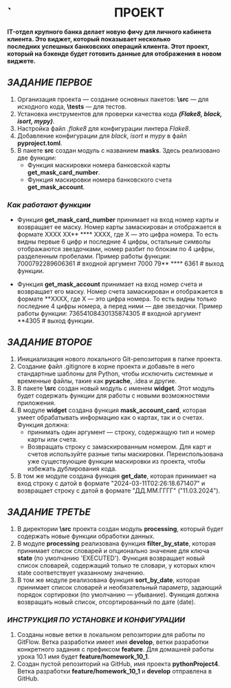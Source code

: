 ﻿# `                                        **ПРОЕКТ**

**IT-отдел крупного банка делает новую фичу для личного кабинета клиента. Это виджет, который показывает несколько  
последних успешных банковских операций клиента. Этот проект, который на бэкенде будет готовить данные для отображения в новом виджете.**

##                                       ***ЗАДАНИЕ ПЕРВОЕ***

1. Организация проекта — создание основных пакетов: **\src** — для исходного кода, **\tests** — для тестов.
2. Установка инструментов для проверки качества кода ***(Flake8, black, isort, mypy)***.
3. Настройка файл *.flake8* для конфигурации линтера *Flake8*.
4. Добавление конфигурации для *black*, *isort* и *mypy* в файл **pyproject.toml**. 
5. В пакете **src** создан модуль с названием **masks**. Здесь реализовано две функции:  
    - Функция маскировки номера банковской карты **get_mask_card_number**.
    - Функция маскировки номера банковского счета **get_mask_account**.

###                                  ***Как работают функции***

- Функция **get_mask_card_number** принимает на вход номер карты и возвращает ее маску. Номер карты замаскирован
  и отображается в формате XXXX XX** **** XXXX, где X — это цифра номера. То есть видны первые 6 цифр и последние 4 цифры,
   остальные символы отображаются звездочками, номер разбит по блокам по 4 цифры, разделенным пробелами. Пример работы функции:
  7000792289606361     # входной аргумент 7000 79** **** 6361  # выход функции.

-  Функция **get_mask_account** принимает на вход номер счета и возвращает его маску. Номер счета замаскирован и отображается в формате 
   **XXXX, где X — это цифра номера. То есть видны только последние 4 цифры номера, а перед ними — две звездочки. Пример работы функции:
   73654108430135874305  # входной аргумент **4305  # выход функции.

##                                       ***ЗАДАНИЕ ВТОРОЕ*** 

1. Инициализация нового локального Git-репозитория в папке проекта.
2. Создание файл .gitignore в корне проекта и добавьте в него стандартные шаблоны для Python, чтобы исключить системные и временные файлы, такие как 
    __pycache__, .idea и другие.
3. В пакете **\src** создан новый модуль с именем **widget**. Этот модуль будет содержать функции для работы с новыми возможностями приложения.
4. В модуле **widget** создана функция **mask_account_card**, которая умеет обрабатывать информацию как о картах, так и о счетах.
   Функция должна:
   - принимать один аргумент — строку, содержащую тип и номер карты или счета.
   - Возвращать строку с замаскированным номером. Для карт и счетов используйте разные типы маскировки.
     Переиспользована уже существующие функции маскировки из проекта, чтобы избежать дублирования кода.
5. В том же модуле создана функция **get_date**, которая принимает на вход строку с датой в формате 
   "2024-03-11T02:26:18.671407" и возвращает строку с датой в формате "ДД.ММ.ГГГГ" ("11.03.2024").

 ##                                      ***ЗАДАНИЕ ТРЕТЬЕ*** 

 1. В директории **\src** проекта создан модуль **processing**, который будет содержать новые функции обработки данных.
 2. В модуле **processing** реализована функция **filter_by_state**, которая принимает список словарей и опционально значение для ключа 
     **state** (по умолчанию 'EXECUTED'). Функция возвращает новый список словарей, содержащий только те словари, у которых ключ 
      state соответствует указанному значению.
 3. В том же модуле реализована функция **sort_by_date**, которая принимает список словарей и необязательный параметр, задающий порядок сортировки
    (по умолчанию — убывание). Функция должна возвращать новый список, отсортированный по дате (date).   
  
 ###                                      ***ИНСТРУКЦИЯ ПО УСТАНОВКЕ И КОНФИГУРАЦИИ***
1. Созданы новые ветки в локальном репозитории для работы по GitFlow. Ветка разработки имеет имя **develop**, ветки
    разработки конкретного задания с префиксом **feature**. Для домашней работы урока 10.1 имя будет **feature/homework_10_1**.
2. Создан пустой репозиторий на GitHub, имя проекта **pythonProject4**. Ветка разработки **feature/homework_10_1** и **develop** 
   отправлена в GitHub.







